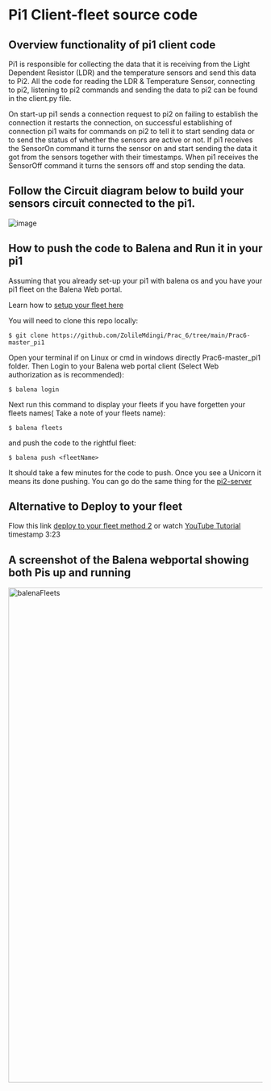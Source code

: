 # Pi1 Client-fleet source code

## Overview functionality of pi1 client code
Pi1 is responsible for collecting the data that it is receiving from the Light Dependent Resistor (LDR) and the temperature sensors and send this data to Pi2. All the code for reading the LDR & Temperature Sensor, connecting to pi2, listening to pi2 commands and sending the data to pi2 can be found in the client.py file. 

On start-up pi1 sends a connection request to pi2 on failing to establish the connection it restarts the connection, on successful establishing of connection pi1 waits for commands on pi2 to tell it to start sending data or to send the status of whether the sensors are active or not. If pi1 receives the SensorOn command it turns the sensor on and start sending the data it got from the sensors together with their timestamps. When pi1 receives the SensorOff command it turns the sensors off and stop sending the data.

## Follow the Circuit diagram below to build your sensors circuit connected to the pi1.
![image](https://user-images.githubusercontent.com/62191335/142273981-ee53dde6-bade-45da-b607-f0d658c18159.png)

## How to push the code to Balena and Run it in your pi1
Assuming that you already set-up your pi1 with balena os and you have your pi1 fleet on the Balena Web portal.


Learn how to [setup your fleet here]

You will need to clone this repo locally:
```
$ git clone https://github.com/ZolileMdingi/Prac_6/tree/main/Prac6-master_pi1
```
Open your terminal if on Linux or cmd in windows directly Prac6-master_pi1 folder.
Then Login to your Balena web portal client (Select Web authorization as is recommended):
```
$ balena login
```
Next run this command to display your fleets if you have forgetten your fleets names( Take a note of your fleets name):
```
$ balena fleets
```
and push the code to the rightful fleet:
```
$ balena push <fleetName>
```
It should take a few minutes for the code to push. Once you see a Unicorn it means its done pushing.
You can go do the same thing for the [pi2-server]

## Alternative to Deploy to your fleet
Flow this link [deploy to your fleet method 2] or watch [YouTube Tutorial] timestamp 3:23

## A screenshot of the Balena webportal showing both Pis up and running
<img width="980" alt="balenaFleets" src="https://user-images.githubusercontent.com/62191335/142738862-e085f408-1ec0-4578-b132-668454324121.PNG">


[pi2-server]:https://github.com/ZolileMdingi/Prac_6/tree/main/Prac6-Server-master_pi2
[deploy to your fleet method 2]:https://www.balena.io/docs/learn/deploy/deployment/#:~:text=You%20can%20find%20the%20fleet,run%20git%20push%20balena%20master%20.
[YouTube Tutorial]:https://youtu.be/Tm4N5GcJRLI
[setup your fleet here]:https://youtu.be/Tm4N5GcJRLI
